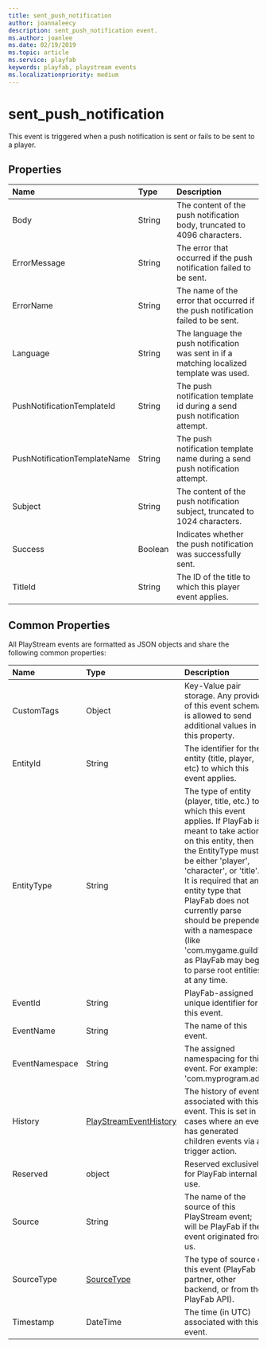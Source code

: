 ```yaml
---
title: sent_push_notification
author: joannaleecy
description: sent_push_notification event.
ms.author: joanlee
ms.date: 02/19/2019
ms.topic: article
ms.service: playfab
keywords: playfab, playstream events
ms.localizationpriority: medium
---
```


# sent_push_notification

This event is triggered when a push notification is sent or fails to be sent to a player.

## Properties

|Name|Type|Description|
| :--------------------|:-------------------|:----------------------|
|Body|String|The content of the push notification body, truncated to 4096 characters.|
|ErrorMessage|String|The error that occurred if the push notification failed to be sent.|
|ErrorName|String|The name of the error that occurred if the push notification failed to be sent.|
|Language|String|The language the push notification was sent in if a matching localized template was used.|
|PushNotificationTemplateId|String|The push notification template id during a send push notification attempt.|
|PushNotificationTemplateName|String|The push notification template name during a send push notification attempt.|
|Subject|String|The content of the push notification subject, truncated to 1024 characters.|
|Success|Boolean|Indicates whether the push notification was successfully sent.|
|TitleId|String|The ID of the title to which this player event applies.|

## Common Properties

All PlayStream events are formatted as JSON objects and share the following common properties:

|Name|Type|Description|
| :--------------------|:-------------------|:----------------------|
|CustomTags|Object|Key-Value pair storage. Any provider of this event schema is allowed to send additional values in this property.|
|EntityId|String|The identifier for the entity (title, player, etc) to which this event applies.|
|EntityType|String|The type of entity (player, title, etc.) to which this event applies. If PlayFab is meant to take action on this entity, then the EntityType must be either 'player', 'character', or 'title'. It is required that any entity type that PlayFab does not currently parse should be prepended with a namespace (like 'com.mygame.guild') as PlayFab may begin to parse root entities at any time.|
|EventId|String|PlayFab-assigned unique identifier for this event.|
|EventName|String|The name of this event.|
|EventNamespace|String|The assigned namespacing for this event. For example: 'com.myprogram.ads'|
|History|[PlayStreamEventHistory](data-types/playstreameventhistory.md)|The history of events associated with this event. This is set in cases where an event has generated children events via a trigger action.|
|Reserved|object|Reserved exclusively for PlayFab internal use.|
|Source|String|The name of the source of this PlayStream event; will be PlayFab if the event originated from us.|
|SourceType|[SourceType](data-types/sourcetype.md)|The type of source of this event (PlayFab partner, other backend, or from the PlayFab API).|
|Timestamp|DateTime|The time (in UTC) associated with this event.|